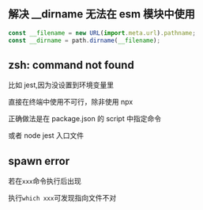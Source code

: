 ## 解决 \_\_dirname 无法在 esm 模块中使用

```js
const __filename = new URL(import.meta.url).pathname;
const __dirname = path.dirname(__filename);
```

## zsh: command not found

比如 jest,因为没设置到环境变量里

直接在终端中使用不可行，除非使用 npx

正确做法是在 package.json 的 script 中指定命令

或者 node jest 入口文件

## spawn error

若在`xxx`命令执行后出现

执行`which xxx`可发现指向文件不对
